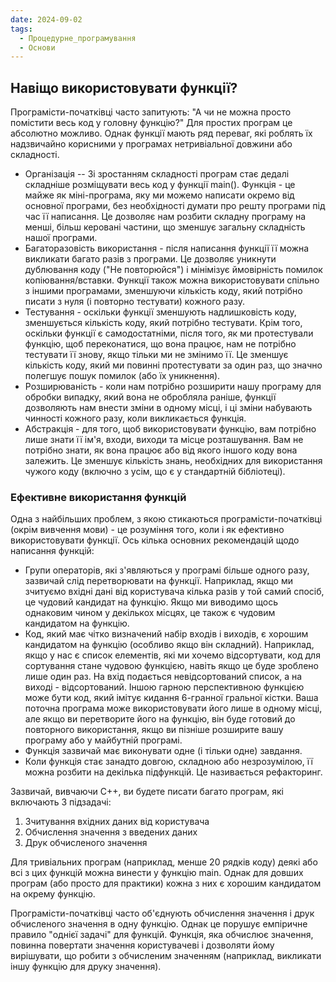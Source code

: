 ```yaml
---
date: 2024-09-02
tags:
  - Процедурне_програмування
  - Основи
---
```

## Навіщо використовувати функції?
Програмісти-початківці часто запитують: "А чи не можна просто помістити весь код у головну функцію?" Для простих програм це абсолютно можливо. Однак функції мають ряд переваг, які роблять їх надзвичайно корисними у програмах нетривіальної довжини або складності.
- Організація -- Зі зростанням складності програм стає дедалі складніше розміщувати весь код у функції main(). Функція - це майже як міні-програма, яку ми можемо написати окремо від основної програми, без необхідності думати про решту програми під час її написання. Це дозволяє нам розбити складну програму на менші, більш керовані частини, що зменшує загальну складність нашої програми.
- Багаторазовість використання - після написання функції її можна викликати багато разів з програми. Це дозволяє уникнути дублювання коду ("Не повторюйся") і мінімізує ймовірність помилок копіювання/вставки. Функції також можна використовувати спільно з іншими програмами, зменшуючи кількість коду, який потрібно писати з нуля (і повторно тестувати) кожного разу.
- Тестування - оскільки функції зменшують надлишковість коду, зменшується кількість коду, який потрібно тестувати. Крім того, оскільки функції є самодостатніми, після того, як ми протестували функцію, щоб переконатися, що вона працює, нам не потрібно тестувати її знову, якщо тільки ми не змінимо її. Це зменшує кількість коду, який ми повинні протестувати за один раз, що значно полегшує пошук помилок (або їх уникнення).
- Розширюваність - коли нам потрібно розширити нашу програму для обробки випадку, який вона не обробляла раніше, функції дозволяють нам внести зміни в одному місці, і ці зміни набувають чинності кожного разу, коли викликається функція.
- Абстракція - для того, щоб використовувати функцію, вам потрібно лише знати її ім'я, входи, виходи та місце розташування. Вам не потрібно знати, як вона працює або від якого іншого коду вона залежить. Це зменшує кількість знань, необхідних для використання чужого коду (включно з усім, що є у стандартній бібліотеці).
### Ефективне використання функцій
Одна з найбільших проблем, з якою стикаються програмісти-початківці (окрім вивчення мови) - це розуміння того, коли і як ефективно використовувати функції. Ось кілька основних рекомендацій щодо написання функцій:
- Групи операторів, які з'являються у програмі більше одного разу, зазвичай слід перетворювати на функції. Наприклад, якщо ми зчитуємо вхідні дані від користувача кілька разів у той самий спосіб, це чудовий кандидат на функцію. Якщо ми виводимо щось однаковим чином у декількох місцях, це також є чудовим кандидатом на функцію.
- Код, який має чітко визначений набір входів і виходів, є хорошим кандидатом на функцію (особливо якщо він складний). Наприклад, якщо у нас є список елементів, які ми хочемо відсортувати, код для сортування стане чудовою функцією, навіть якщо це буде зроблено лише один раз. На вхід подається невідсортований список, а на виході - відсортований. Іншою гарною перспективною функцією може бути код, який імітує кидання 6-гранної гральної кістки. Ваша поточна програма може використовувати його лише в одному місці, але якщо ви перетворите його на функцію, він буде готовий до повторного використання, якщо ви пізніше розширите вашу програму або у майбутній програмі.
- Функція зазвичай має виконувати одне (і тільки одне) завдання.
- Коли функція стає занадто довгою, складною або незрозумілою, її можна розбити на декілька підфункцій. Це називається рефакторинг.

Зазвичай, вивчаючи C++, ви будете писати багато програм, які включають 3 підзадачі:
1. Зчитування вхідних даних від користувача
2. Обчислення значення з введених даних
3. Друк обчисленого значення

Для тривіальних програм (наприклад, менше 20 рядків коду) деякі або всі з цих функцій можна винести у функцію main. Однак для довших програм (або просто для практики) кожна з них є хорошим кандидатом на окрему функцію.

Програмісти-початківці часто об'єднують обчислення значення і друк обчисленого значення в одну функцію. Однак це порушує емпіричне правило "однієї задачі" для функцій. Функція, яка обчислює значення, повинна повертати значення користувачеві і дозволяти йому вирішувати, що робити з обчисленим значенням (наприклад, викликати іншу функцію для друку значення).
